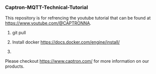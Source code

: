 ### Captron-MQTT-Technical-Tutorial
 
This repository is for refrencing the youtube tutorial that can be found at https://www.youtube.com/@CAPTRONNA.

1. git pull

1. Install docker https://docs.docker.com/engine/install/

2. 


Please checkout https://www.captron.com/ for more information on our products.

